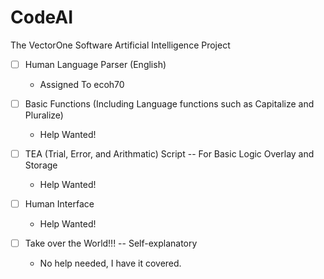 # CodeAI
The VectorOne Software Artificial Intelligence Project
<br>
- [ ] Human Language Parser (English)
  - Assigned To ecoh70

- [ ] Basic Functions (Including Language functions such as Capitalize and Pluralize)
  - Help Wanted!

- [ ] TEA (Trial, Error, and Arithmatic) Script -- For Basic Logic Overlay and Storage
  - Help Wanted!

- [ ] Human Interface
  - Help Wanted!

- [ ] Take over the World!!! -- Self-explanatory
  - No help needed, I have it covered.
